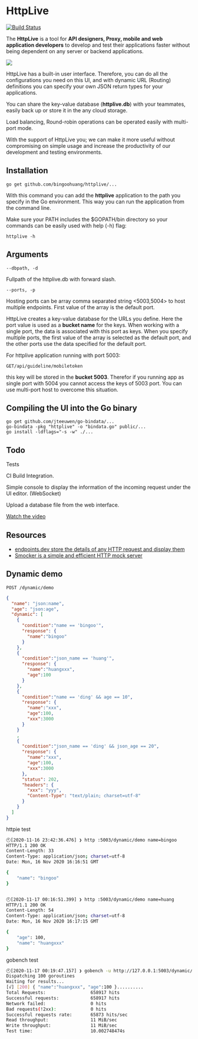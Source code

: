 # HttpLive

[![Build Status](https://travis-ci.org/bingoohuang/httplive.svg?branch=master)](https://travis-ci.org/bingoohuang/httplive)

The **HttpLive** is a tool for **API designers, Proxy, mobile and web application developers**
to develop and test their applications faster without being dependent on any server or backend applications.

![](httplive-ui.png)

HttpLive has a built-in user interface. Therefore, you can do all the configurations you need on this UI,
and with dynamic URL (Routing) definitions you can specify your own JSON return types for your applications.

You can share the key-value database (**httplive.db**) with your teammates, easily back up or store it in the any cloud storage.

Load balancing, Round-robin operations can be operated easily with multi-port mode.

With the support of HttpLive you; we can make it more useful without compromising on simple usage
and increase the productivity of our development and testing environments.

## Installation

    go get github.com/bingoohuang/httplive/...

With this command you can add the **httplive** application to the path you specify in the Go environment.
This way you can run the application from the command line.

Make sure your PATH includes the \$GOPATH/bin directory so your commands can be easily used with help (-h) flag:

    httplive -h

## Arguments

    --dbpath, -d

Fullpath of the httplive.db with forward slash.

    --ports, -p

Hosting ports can be array comma separated string <5003,5004> to host multiple endpoints. First value of the array is the default port.

HttpLive creates a key-value database for the URLs you define.
Here the port value is used as a **bucket name** for the keys.
When working with a single port, the data is associated with this port as keys.
When you specify multiple ports, the first value of the array is selected as the default port,
and the other ports use the data specified for the default port.

For httplive application running with port 5003:

    GET/api/guideline/mobiletoken

this key will be stored in the **bucket 5003**. Therefor if you running app as single port with 5004
you cannot access the keys of 5003 port. You can use multi-port host to overcome this situation.

## Compiling the UI into the Go binary

    go get github.com/jteeuwen/go-bindata/...
    go-bindata -pkg "httplive" -o "bindata.go" public/...
    go install -ldflags="-s -w" ./...

## Todo

Tests

CI Build Integration.

Simple console to display the information of the incoming request under the UI editor. (WebSocket)

Upload a database file from the web interface.

[Watch the video](https://youtu.be/AG5_llcBogk)

## Resources

- [endpoints.dev store the details of any HTTP request and display them](https://www.endpoints.dev/)
- [Smocker is a simple and efficient HTTP mock server](https://github.com/Thiht/smocker)

## Dynamic demo

`POST /dynamic/demo`

```json
{
  "name": "json:name",
  "age": "json:age",
  "dynamic": [
    {
      "condition":"name == 'bingoo'",
      "response": {
        "name":"bingoo"
      }
    },
    {
      "condition":"json_name == 'huang'",
      "response": {
        "name":"huangxxx",
        "age":100
      }
    },
    {
      "condition":"name == 'ding' && age == 10",
      "response": {
        "name":"xxx",
        "age":100,
        "xxx":3000
      }
    }
    ,
    {
      "condition":"json_name == 'ding' && json_age == 20",
      "response": {
        "name":"xxx",
        "age":100,
        "xxx":3000
      },
      "status": 202,
      "headers": {
        "xxx": "yyy",
        "Content-Type": "text/plain; charset=utf-8"
      }
    }
  ]
}
```

httpie test

```bash
🕙[2020-11-16 23:42:36.476] ❯ http :5003/dynamic/demo name=bingoo
HTTP/1.1 200 OK
Content-Length: 33
Content-Type: application/json; charset=utf-8
Date: Mon, 16 Nov 2020 16:16:51 GMT

{
    "name": "bingoo"
}


🕙[2020-11-17 00:16:51.399] ❯ http :5003/dynamic/demo name=huang
HTTP/1.1 200 OK
Content-Length: 54
Content-Type: application/json; charset=utf-8
Date: Mon, 16 Nov 2020 16:17:15 GMT

{
    "age": 100,
    "name": "huangxxx"
}
```

gobench test

```bash
🕙[2020-11-17 00:19:47.157] ❯ gobench -u http://127.0.0.1:5003/dynamic/demo --method POST -postData '{"name":"huang"}' -p 0
Dispatching 100 goroutines
Waiting for results...
[√] [200] { "name":"huangxxx", "age":100 }..........
Total Requests:                 658917 hits
Successful requests:            658917 hits
Network failed:                 0 hits
Bad requests(!2xx):             0 hits
Successful requests rate:       65873 hits/sec
Read throughput:                11 MiB/sec
Write throughput:               11 MiB/sec
Test time:                      10.002748474s
```
